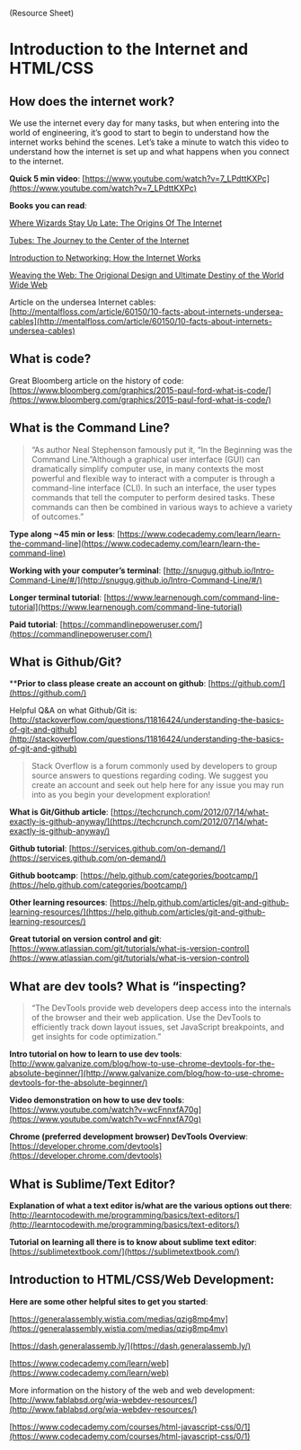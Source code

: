 (Resource Sheet)
# Introduction to the Internet and HTML/CSS

## How does the internet work?

We use the internet every day for many tasks, but when entering into the world of engineering, it’s good to start to begin to understand how the internet works behind the scenes. Let’s take a minute to watch this video to understand how the internet is set up and what happens when you connect to the internet.

**Quick 5 min video**: [https://www.youtube.com/watch?v=7_LPdttKXPc](https://www.youtube.com/watch?v=7_LPdttKXPc)

**Books you can read**:

[Where Wizards Stay Up Late: The Origins Of The Internet](https://www.amazon.com/Where-Wizards-Stay-Up-Late/dp/0684832674)

[Tubes: The Journey to the Center of the Internet](https://www.amazon.com/Tubes-Journey-Internet-Andrew-Blum/dp/0061994952/ref=sr_1_1?s=books&ie=UTF8&qid=1495285188&sr=1-1&keywords=Tubes+the+journey+to+the+center+of+the+internet)

[Introduction to Networking: How the Internet Works](https://www.amazon.com/Introduction-Networking-How-Internet-Works/dp/1511654945/ref=sr_1_1?s=books&ie=UTF8&qid=1495285241&sr=1-1&keywords=Introduction+to+Networking)

[Weaving the Web: The Origional Design and Ultimate Destiny of the World Wide Web](https://www.amazon.com/Weaving-Web-Original-Ultimate-Destiny/dp/006251587X/ref=sr_1_1?s=books&ie=UTF8&qid=1495285270&sr=1-1&keywords=Weaving+the+web)

Article on the undersea Internet cables: [http://mentalfloss.com/article/60150/10-facts-about-internets-undersea-cables](http://mentalfloss.com/article/60150/10-facts-about-internets-undersea-cables)

## What is code?

Great Bloomberg article on the history of code: [https://www.bloomberg.com/graphics/2015-paul-ford-what-is-code/](https://www.bloomberg.com/graphics/2015-paul-ford-what-is-code/)

## What is the Command Line?

>“As author Neal Stephenson famously put it, “In the Beginning was the Command Line.”Although a graphical user interface (GUI) can dramatically simplify computer use, in many contexts the most powerful and flexible way to interact with a computer is through a command-line interface (CLI). In such an interface, the user types commands that tell the computer to perform desired tasks. These commands can then be combined in various ways to achieve a variety of outcomes.”

**Type along ~45 min or less**: [https://www.codecademy.com/learn/learn-the-command-line](https://www.codecademy.com/learn/learn-the-command-line)

**Working with your computer’s terminal**: [http://snugug.github.io/Intro-Command-Line/#/](http://snugug.github.io/Intro-Command-Line/#/)

**Longer terminal tutorial**: [https://www.learnenough.com/command-line-tutorial](https://www.learnenough.com/command-line-tutorial)

**Paid tutorial**: [https://commandlinepoweruser.com/](https://commandlinepoweruser.com/)

## What is Github/Git?

****Prior to class please create an account on github**: [https://github.com/](https://github.com/)

Helpful Q&A on what Github/Git is: [http://stackoverflow.com/questions/11816424/understanding-the-basics-of-git-and-github](http://stackoverflow.com/questions/11816424/understanding-the-basics-of-git-and-github)

>Stack Overflow is a forum commonly used by developers to group source answers to questions regarding coding. We suggest you create an account and seek out help here for any issue you may run into as you begin your development exploration!

**What is Git/Github article**:
[https://techcrunch.com/2012/07/14/what-exactly-is-github-anyway/](https://techcrunch.com/2012/07/14/what-exactly-is-github-anyway/)

**Github tutorial**:
[https://services.github.com/on-demand/](https://services.github.com/on-demand/)

**Github bootcamp**:
[https://help.github.com/categories/bootcamp/](https://help.github.com/categories/bootcamp/)

**Other learning resources**:
[https://help.github.com/articles/git-and-github-learning-resources/](https://help.github.com/articles/git-and-github-learning-resources/)

**Great tutorial on version control and git**:
[https://www.atlassian.com/git/tutorials/what-is-version-control](https://www.atlassian.com/git/tutorials/what-is-version-control)

## What are dev tools? What is “inspecting?

>“The DevTools provide web developers deep access into the internals of the browser and their web application. Use the DevTools to efficiently track down layout issues, set JavaScript breakpoints, and get insights for code optimization.”

**Intro tutorial on how to learn to use dev tools**:
[http://www.galvanize.com/blog/how-to-use-chrome-devtools-for-the-absolute-beginner/](http://www.galvanize.com/blog/how-to-use-chrome-devtools-for-the-absolute-beginner/)

**Video demonstration on how to use dev tools**:
[https://www.youtube.com/watch?v=wcFnnxfA70g](https://www.youtube.com/watch?v=wcFnnxfA70g)

**Chrome (preferred development browser) DevTools Overview**:
[https://developer.chrome.com/devtools](https://developer.chrome.com/devtools)

## What is Sublime/Text Editor?

**Explanation of what a text editor is/what are the various options out there**:
[http://learntocodewith.me/programming/basics/text-editors/](http://learntocodewith.me/programming/basics/text-editors/)

**Tutorial on learning all there is to know about sublime text editor**:
[https://sublimetextbook.com/](https://sublimetextbook.com/)

## Introduction to HTML/CSS/Web Development:

**Here are some other helpful sites to get you started**:

[https://generalassembly.wistia.com/medias/qzig8mp4mv](https://generalassembly.wistia.com/medias/qzig8mp4mv)

[https://dash.generalassemb.ly/](https://dash.generalassemb.ly/)

[https://www.codecademy.com/learn/web](https://www.codecademy.com/learn/web)

More information on the history of the web and web development: [http://www.fablabsd.org/wia-webdev-resources/](http://www.fablabsd.org/wia-webdev-resources/)

[https://www.codecademy.com/courses/html-javascript-css/0/1](https://www.codecademy.com/courses/html-javascript-css/0/1)
